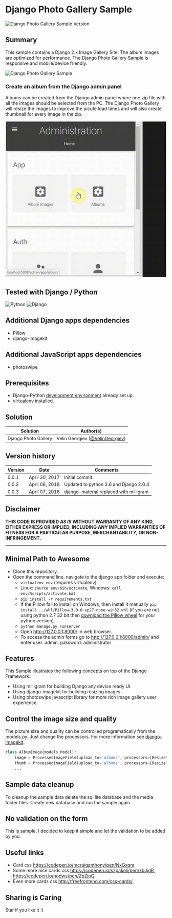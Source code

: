 # Django Photo Gallery Sample #

![Django Photo Gallery Sample Version](https://img.shields.io/badge/Version-0.0.3-green.svg)

## Summary

This sample contains a Django 2.x Image Gallery Site. The album images are optimized for performance. The Django Photo Gallery Sample is responsive and mobile/device friendly.

![Django Photo Gallery Sample](./assets/django_photo_gallery_explore.gif)

### Create an album from the Django admin panel

Albums can be created from the Django admin panel where one zip file with all the images should be selected from the PC. The Django Photo Gallery will resize the images to improve the picute load times and will also create thumbnail for every image in the zip.

![Django Photo Gallery Sample](./assets/django_photo_gallery_admin.gif)


## Tested with Django / Python
![Python](https://img.shields.io/badge/Python-2.3.6-green.svg)
![Django](https://img.shields.io/badge/Django-2.0.4-green.svg)

## Additional Django apps dependencies
- Pillow
- django-imagekit

## Additional JavaScript apps dependencies
- photoswipe

## Prerequisites

- Django-Python [development environment](https://www.djangoproject.com/start/) already set up.
- virtualenv installed.

## Solution

Solution|Author(s)
--------|---------
Django Photo Gallery | Velin Georgiev ([@VelinGeorgiev](https://twitter.com/velingeorgiev))

## Version history

Version|Date|Comments
-------|----|--------
0.0.1|April 30, 2017 | Initial commit
0.0.2|April 06, 2018 | Updated to python 3.6 and Django 2.0.4
0.0.3|April 07, 2018 | django-material replaced with milligram

## Disclaimer
**THIS CODE IS PROVIDED *AS IS* WITHOUT WARRANTY OF ANY KIND, EITHER EXPRESS OR IMPLIED, INCLUDING ANY IMPLIED WARRANTIES OF FITNESS FOR A PARTICULAR PURPOSE, MERCHANTABILITY, OR NON-INFRINGEMENT.**

---

## Minimal Path to Awesome

- Clone this repository.
- Open the command line, navigate to the django app folder and execute:
    - `virtualenv env` (requires virtualenv)
    - Linux: `source env/bin/activate`, Windows: `call env/Scripts/activate.bat`
    - `pip install -r requirements.txt`
    - If the Pillow fail to install on Windows, then install it manually `pip install ../whl/Pillow-3.0.0-cp27-none-win32.whl` (if you are not using python 2.7 32 bit then  [download the Pillow wheel](http://www.lfd.uci.edu/~gohlke/pythonlibs/#pillow) for your python version).
    - `python manage.py runserver`
    - Open http://127.0.0.1:8000/ in web browser.
    - To access the admin forms go to http://127.0.0.1:8000/admin/ and enter user: admin, password: administrator

## Features

This Sample illustrates the following concepts on top of the Django Framework:

- Using milligram for building Django any device ready UI.
- Using django-imagekit for building resizing images.
- Using photoswipe javascript library for more rich image gallery user experience.

## Control the image size and quality
The picture size and quality can be controlled programatically from the models.py. Just change the processors. For more information see [django-imagekit](https://github.com/matthewwithanm/django-imagekit).

```python
class AlbumImage(models.Model):
    image = ProcessedImageField(upload_to='albums', processors=[ResizeToFit(1280)], format='JPEG', options={'quality': 70})
    thumb = ProcessedImageField(upload_to='albums', processors=[ResizeToFit(300)], format='JPEG', options={'quality': 80})
    ...
```

## Sample data cleanup
To cleanup the sample data delete the sql lite database and the media folder files. Create new database and run the sample again.

## No validation on the form
This is sample. I decided to keep it simple and let the validation to be added by you.

## Useful links
- Card css https://codepen.io/mcraiganthony/pen/NxGxqm
- Some more nice cards css https://codepen.io/szpakoli/pen/xbJjdR, https://codepen.io/nodws/pen/ZpZjpQ
- Even more cards css http://freefrontend.com/css-cards/

## Sharing is Caring

Star if you like it :)
